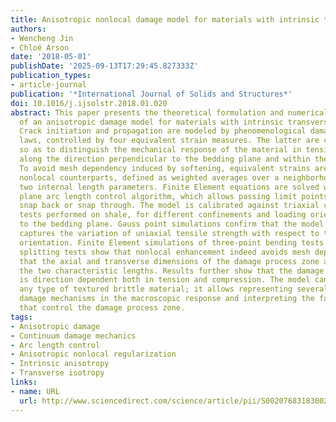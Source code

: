 ```yaml
---
title: Anisotropic nonlocal damage model for materials with intrinsic transverse isotropy
authors:
- Wencheng Jin
- Chloé Arson
date: '2018-05-01'
publishDate: '2025-09-13T17:29:45.827333Z'
publication_types:
- article-journal
publication: '*International Journal of Solids and Structures*'
doi: 10.1016/j.ijsolstr.2018.01.020
abstract: This paper presents the theoretical formulation and numerical implementation
  of an anisotropic damage model for materials with intrinsic transverse isotropy.
  Crack initiation and propagation are modeled by phenomenological damage evolution
  laws, controlled by four equivalent strain measures. The latter are constructed
  so as to distinguish the mechanical response of the material in tension and compression,
  along the direction perpendicular to the bedding plane and within the bedding plane.
  To avoid mesh dependency induced by softening, equivalent strains are replaced by
  nonlocal counterparts, defined as weighted averages over a neighborhood scaled by
  two internal length parameters. Finite Element equations are solved with a normal
  plane arc length control algorithm, which allows passing limit points in case of
  snap back or snap through. The model is calibrated against triaxial compression
  tests performed on shale, for different confinements and loading orientations relative
  to the bedding plane. Gauss point simulations confirm that the model successfully
  captures the variation of uniaxial tensile strength with respect to the bedding
  orientation. Finite Element simulations of three-point bending tests and compression
  splitting tests show that nonlocal enhancement indeed avoids mesh dependency, and
  that the axial and transverse dimensions of the damage process zone are scaled by
  the two characteristic lengths. Results further show that the damage process zone
  is direction dependent both in tension and compression. The model can be used for
  any type of textured brittle material; it allows representing several concurrent
  damage mechanisms in the macroscopic response and interpreting the failure mechanisms
  that control the damage process zone.
tags:
- Anisotropic damage
- Continuum damage mechanics
- Arc length control
- Anisotropic nonlocal regularization
- Intrinsic anisotropy
- Transverse isotropy
links:
- name: URL
  url: http://www.sciencedirect.com/science/article/pii/S0020768318300222
---
```

